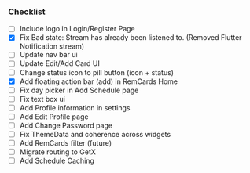 ### Checklist
- [ ] Include logo in Login/Register Page
- [x] Fix Bad state: Stream has already been listened to. (Removed Flutter Notification stream)
- [ ] Update nav bar ui
- [ ] Update Edit/Add Card UI
- [ ] Change status icon to pill button (icon + status)
- [x] Add floating action bar (add) in RemCards Home
- [ ] Fix day picker in Add Schedule page
- [ ] Fix text box ui
- [ ] Add Profile information in settings
- [ ] Add Edit Profile page
- [ ] Add Change Password page
- [ ] Fix ThemeData and coherence across widgets
- [ ] Add RemCards filter (future)
- [ ] Migrate routing to GetX
- [ ] Add Schedule Caching